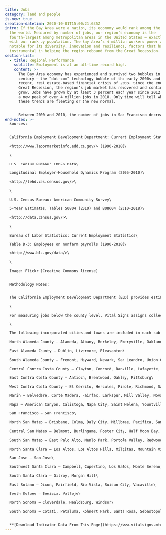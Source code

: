 ```yaml
---
title: Jobs
category: land and people
is-new: true
creation-datetime: 2020-10-01T15:00:21.635Z
intro: If the Bay Area were a nation, its economy would rank among the top 25 in
  the world. Measured by number of jobs, our region’s economy is the
  fourth-largest among metropolitan areas in the United States – exactly in line
  with our rank by population. The Bay Area’s 4 million workers power an economy
  notable for its diversity, innovation and resilience, factors that have been
  instrumental in helping the region rebound from the Great Recession.
section-list:
  - title: Regional Performance
    subtitle: Employment is at an all-time record high.
    content: >-
      The Bay Area economy has experienced and survived two bubbles in the 21st
      century – the “dot-com” technology bubble of the early 2000s and the more
      recent, real estate-based financial crisis of 2008. Since the end of the
      Great Recession, the region’s job market has recovered and continued to
      grow. Jobs have grown by at least 3 percent each year since 2012, reaching
      a new peak of over 4 million jobs in 2018. Only time will tell whether
      these trends are fleeting or the new normal.


      Between 2000 and 2010, the number of jobs in San Francisco decreased by 65,000. In recent years, the city has more than recovered, adding 184,000 jobs between 2010 and 2018 – nearly three times the number lost in the first decade of the 21st century. Santa Clara County is also experiencing an unprecedented boom, adding over 250,000 jobs in this decade after losing 180,000 jobs between 2000 and 2010. Together, these two counties account for nearly half the region’s employment – and more than 60 percent of regional job growth since 2010. In contrast, recent job growth in the North Bay counties of Solano and Marin – as well as Contra Costa County – has been significantly less robust.
end-notes: >-
  Sources:


  California Employment Development Department: Current Employment Statistics\

  <http://www.labormarketinfo.edd.ca.gov/> (1990-2018)\

  \

  U.S. Census Bureau: LODES Data\

  Longitudinal Employer-Household Dynamics Program (2005-2010)\

  <http://lehd.ces.census.gov/>\

  \

  U.S. Census Bureau: American Community Survey\

  5-Year Estimates, Tables S0804 (2010) and B08604 (2010-2018)\

  <http://data.census.gov/>\

  \

  Bureau of Labor Statistics: Current Employment Statistics\

  Table D-3: Employees on nonfarm payrolls (1990-2018)\

  <http://www.bls.gov/data/>\

  \

  Image: Flickr (Creative Commons license)


  Methodology Notes:


  The California Employment Development Department (EDD) provides estimates of employment, by place of employment, for California counties. The Bureau of Labor Statistics (BLS) provides estimates of employment for metropolitan areas outside of the Bay Area. Annual employment data are derived from non-seasonally adjusted monthly estimates and thus reflect “annual average employment.” Employment estimates include part-time jobs. If an individual holds two wage and salaried jobs, the estimate will include both jobs. Employment estimates exclude business owners, self-employed people, unpaid workers, and private household workers. Employment estimates outside of the Bay Area do not include farm employment. For the metropolitan area comparison, farm employment was removed from Bay Area employment totals. Both EDD and BLS data report only wage and salary jobs, not the self-employed.\

  \

  For measuring jobs below the county level, Vital Signs assigns collections of incorporated cities and towns to sub-county areas. For example, the cities of East Palo Alto, Menlo Park, Portola Valley, Redwood City and Woodside are considered South San Mateo County. Because Bay Area counties differ in footprint, the number of sub-county city groupings varies from one (San Francisco and San Jose counties) to four (Santa Clara County). Estimates for sub-county areas are the sums of city-level estimates from the U.S. Census Bureau: American Community Survey (ACS) 2010-2017.\

  \

  The following incorporated cities and towns are included in each sub-county area:\

  North Alameda County – Alameda, Albany, Berkeley, Emeryville, Oakland, Piedmont\

  East Alameda County – Dublin, Livermore, Pleasanton\

  South Alameda County – Fremont, Hayward, Newark, San Leandro, Union City\

  Central Contra Costa County – Clayton, Concord, Danville, Lafayette, Martinez, Moraga, Orinda, Pleasant Hill, San Ramon, Walnut Creek\

  East Contra Costa County – Antioch, Brentwood, Oakley, Pittsburg\

  West Contra Costa County – El Cerrito, Hercules, Pinole, Richmond, San Pablo\

  Marin – Belvedere, Corte Madera, Fairfax, Larkspur, Mill Valley, Novato, Ross, San Anselmo, San Rafael, Sausalito, Tiburon\

  Napa – American Canyon, Calistoga, Napa City, Saint Helena, Yountville\

  San Francisco – San Francisco\

  North San Mateo – Brisbane, Colma, Daly City, Millbrae, Pacifica, San Bruno, South San Francisco\

  Central San Mateo – Belmont, Burlingame, Foster City, Half Moon Bay, Hillsborough, San Carlos, San Mateo\

  South San Mateo – East Palo Alto, Menlo Park, Portola Valley, Redwood City, Woodside\

  North Santa Clara – Los Altos, Los Altos Hills, Milpitas, Mountain View, Palo Alto, Santa Clara, Sunnyvale\

  San Jose – San Jose\

  Southwest Santa Clara – Campbell, Cupertino, Los Gatos, Monte Sereno, Saratoga\

  South Santa Clara – Gilroy, Morgan Hill\

  East Solano – Dixon, Fairfield, Rio Vista, Suisun City, Vacaville\

  South Solano – Benicia, Vallejo\

  North Sonoma – Cloverdale, Healdsburg, Windsor\

  South Sonoma – Cotati, Petaluma, Rohnert Park, Santa Rosa, Sebastopol, Sonoma


  **[Download Indicator Data From This Page](https://www.vitalsigns.mtc.ca.gov/data/225)**
---
```

